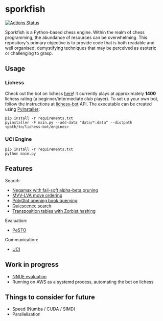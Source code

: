 # sporkfish

[![Actions Status](https://github.com/KYLChiu/sporkfish/workflows/Python/badge.svg)](https://github.com/KYLChiu/sporkfish/actions)


Sporkfish is a Python-based chess engine. Within the realm of chess programming, the abundance of resources can be overwhelming. This repository's primary objective is to provide code that is both readable and well organised, demystifying techniques that may be perceived as esoteric or challenging to grasp.

## Usage

### Lichess

Check out the bot on lichess [here](https://lichess.org/@/Sporkfish)! It currently plays at approximately **1400** lichess rating (a beginner/intermediate club player). To set up your own bot, follow the instructions at [lichess-bot](https://github.com/lichess-bot-devs/lichess-bot) API. The executable can be created using [PyInstaller](https://pypi.org/project/pyinstaller/):

```
pip install -r requirements.txt
pyinstaller -F main.py --add-data "data/*:data" --distpath <path/to/lichess-bot/engines>
```

### UCI Engine

```
pip install -r requirements.txt
python main.py
```

## Features
Search:
* [Negamax with fail-soft alpha-beta pruning](https://www.cs.cornell.edu/courses/cs312/2002sp/lectures/rec21.htm)
* [MVV-LVA move ordering](https://www.chessprogramming.org/Move_Ordering)
* [PolyGlot opening book querying](https://python-chess.readthedocs.io/en/latest/polyglot.html)
* [Quiescence search](https://www.chessprogramming.org/Quiescence_Search)
* [Transposition tables with Zorbist hashing](https://mediocrechess.blogspot.com/2007/01/guide-transposition-tables.html)

Evaluation:
* [PeSTO](https://www.chessprogramming.org/PeSTO%27s_Evaluation_Function)

Communication:
* [UCI](https://www.chessprogramming.org/UCI)

## Work in progress

* [NNUE evaluation](https://www.chessprogramming.org/NNUE)
* Running on AWS as a systemd process, automating the bot on lichess

## Things to consider for future

* Speed (Numba / CUDA / SIMD)
* Parallelisation